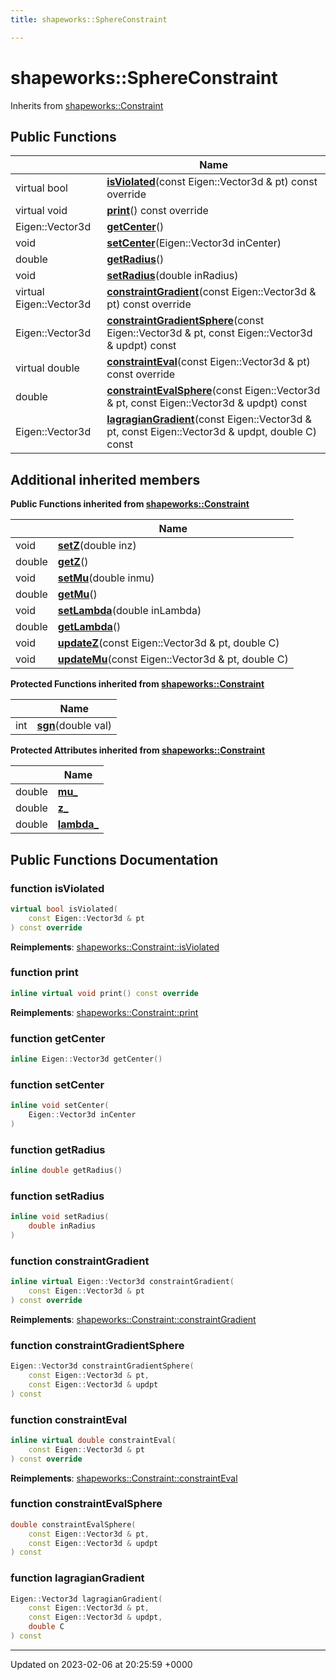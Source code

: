 ```yaml
---
title: shapeworks::SphereConstraint

---
```


# shapeworks::SphereConstraint





Inherits from [shapeworks::Constraint](../Classes/classshapeworks_1_1Constraint.md)

## Public Functions

|                | Name           |
| -------------- | -------------- |
| virtual bool | **[isViolated](../Classes/classshapeworks_1_1SphereConstraint.md#function-isviolated)**(const Eigen::Vector3d & pt) const override |
| virtual void | **[print](../Classes/classshapeworks_1_1SphereConstraint.md#function-print)**() const override |
| Eigen::Vector3d | **[getCenter](../Classes/classshapeworks_1_1SphereConstraint.md#function-getcenter)**() |
| void | **[setCenter](../Classes/classshapeworks_1_1SphereConstraint.md#function-setcenter)**(Eigen::Vector3d inCenter) |
| double | **[getRadius](../Classes/classshapeworks_1_1SphereConstraint.md#function-getradius)**() |
| void | **[setRadius](../Classes/classshapeworks_1_1SphereConstraint.md#function-setradius)**(double inRadius) |
| virtual Eigen::Vector3d | **[constraintGradient](../Classes/classshapeworks_1_1SphereConstraint.md#function-constraintgradient)**(const Eigen::Vector3d & pt) const override |
| Eigen::Vector3d | **[constraintGradientSphere](../Classes/classshapeworks_1_1SphereConstraint.md#function-constraintgradientsphere)**(const Eigen::Vector3d & pt, const Eigen::Vector3d & updpt) const |
| virtual double | **[constraintEval](../Classes/classshapeworks_1_1SphereConstraint.md#function-constrainteval)**(const Eigen::Vector3d & pt) const override |
| double | **[constraintEvalSphere](../Classes/classshapeworks_1_1SphereConstraint.md#function-constraintevalsphere)**(const Eigen::Vector3d & pt, const Eigen::Vector3d & updpt) const |
| Eigen::Vector3d | **[lagragianGradient](../Classes/classshapeworks_1_1SphereConstraint.md#function-lagragiangradient)**(const Eigen::Vector3d & pt, const Eigen::Vector3d & updpt, double C) const |

## Additional inherited members

**Public Functions inherited from [shapeworks::Constraint](../Classes/classshapeworks_1_1Constraint.md)**

|                | Name           |
| -------------- | -------------- |
| void | **[setZ](../Classes/classshapeworks_1_1Constraint.md#function-setz)**(double inz) |
| double | **[getZ](../Classes/classshapeworks_1_1Constraint.md#function-getz)**() |
| void | **[setMu](../Classes/classshapeworks_1_1Constraint.md#function-setmu)**(double inmu) |
| double | **[getMu](../Classes/classshapeworks_1_1Constraint.md#function-getmu)**() |
| void | **[setLambda](../Classes/classshapeworks_1_1Constraint.md#function-setlambda)**(double inLambda) |
| double | **[getLambda](../Classes/classshapeworks_1_1Constraint.md#function-getlambda)**() |
| void | **[updateZ](../Classes/classshapeworks_1_1Constraint.md#function-updatez)**(const Eigen::Vector3d & pt, double C) |
| void | **[updateMu](../Classes/classshapeworks_1_1Constraint.md#function-updatemu)**(const Eigen::Vector3d & pt, double C) |

**Protected Functions inherited from [shapeworks::Constraint](../Classes/classshapeworks_1_1Constraint.md)**

|                | Name           |
| -------------- | -------------- |
| int | **[sgn](../Classes/classshapeworks_1_1Constraint.md#function-sgn)**(double val) |

**Protected Attributes inherited from [shapeworks::Constraint](../Classes/classshapeworks_1_1Constraint.md)**

|                | Name           |
| -------------- | -------------- |
| double | **[mu_](../Classes/classshapeworks_1_1Constraint.md#variable-mu-)**  |
| double | **[z_](../Classes/classshapeworks_1_1Constraint.md#variable-z-)**  |
| double | **[lambda_](../Classes/classshapeworks_1_1Constraint.md#variable-lambda-)**  |


## Public Functions Documentation

### function isViolated

```cpp
virtual bool isViolated(
    const Eigen::Vector3d & pt
) const override
```


**Reimplements**: [shapeworks::Constraint::isViolated](../Classes/classshapeworks_1_1Constraint.md#function-isviolated)


### function print

```cpp
inline virtual void print() const override
```


**Reimplements**: [shapeworks::Constraint::print](../Classes/classshapeworks_1_1Constraint.md#function-print)


### function getCenter

```cpp
inline Eigen::Vector3d getCenter()
```


### function setCenter

```cpp
inline void setCenter(
    Eigen::Vector3d inCenter
)
```


### function getRadius

```cpp
inline double getRadius()
```


### function setRadius

```cpp
inline void setRadius(
    double inRadius
)
```


### function constraintGradient

```cpp
inline virtual Eigen::Vector3d constraintGradient(
    const Eigen::Vector3d & pt
) const override
```


**Reimplements**: [shapeworks::Constraint::constraintGradient](../Classes/classshapeworks_1_1Constraint.md#function-constraintgradient)


### function constraintGradientSphere

```cpp
Eigen::Vector3d constraintGradientSphere(
    const Eigen::Vector3d & pt,
    const Eigen::Vector3d & updpt
) const
```


### function constraintEval

```cpp
inline virtual double constraintEval(
    const Eigen::Vector3d & pt
) const override
```


**Reimplements**: [shapeworks::Constraint::constraintEval](../Classes/classshapeworks_1_1Constraint.md#function-constrainteval)


### function constraintEvalSphere

```cpp
double constraintEvalSphere(
    const Eigen::Vector3d & pt,
    const Eigen::Vector3d & updpt
) const
```


### function lagragianGradient

```cpp
Eigen::Vector3d lagragianGradient(
    const Eigen::Vector3d & pt,
    const Eigen::Vector3d & updpt,
    double C
) const
```


-------------------------------

Updated on 2023-02-06 at 20:25:59 +0000